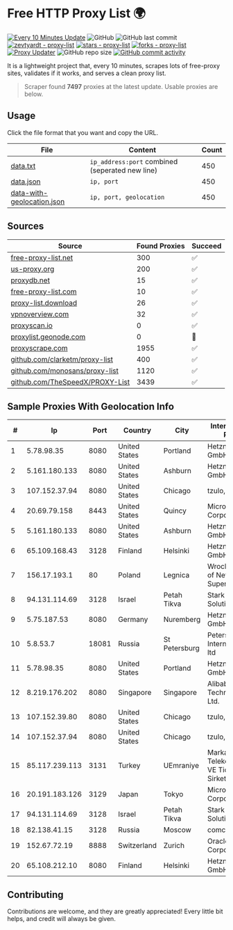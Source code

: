 
# Free HTTP Proxy List 🌍

[![Every 10 Minutes Update](https://github.com/mertguvencli/http-proxy-list/actions/workflows/main.yml/badge.svg?branch=main)](https://github.com/mertguvencli/http-proxy-list/actions/workflows/main.yml)
![GitHub](https://img.shields.io/github/license/mertguvencli/http-proxy-list)
![GitHub last commit](https://img.shields.io/github/last-commit/mertguvencli/http-proxy-list)
[![zevtyardt - proxy-list](https://img.shields.io/static/v1?label=zevtyardt&message=proxy-list&color=blue&logo=github)](https://github.com/zevtyardt/proxy-list "Go to GitHub repo")
[![stars - proxy-list](https://img.shields.io/github/stars/zevtyardt/proxy-list?style=social)](https://github.com/zevtyardt/proxy-list)
[![forks - proxy-list](https://img.shields.io/github/forks/zevtyardt/proxy-list?style=social)](https://github.com/zevtyardt/proxy-list)
[![Proxy Updater](https://github.com/zevtyardt/proxy-list/workflows/Proxy%20Updater/badge.svg)](https://github.com/zevtyardt/proxy-list/actions?query=workflow:"Proxy+Updater")
![GitHub repo size](https://img.shields.io/github/repo-size/zevtyardt/proxy-list)
[![GitHub commit activity](https://img.shields.io/github/commit-activity/m/zevtyardt/proxy-list?logo=commits)](https://github.com/zevtyardt/proxy-list/commits/main)

It is a lightweight project that, every 10 minutes, scrapes lots of free-proxy sites, validates if it works, and serves a clean proxy list.

> Scraper found **7497** proxies at the latest update. Usable proxies are below.

## Usage

Click the file format that you want and copy the URL.

|File|Content|Count|
|----|-------|-----|
|[data.txt](https://raw.githubusercontent.com/mertguvencli/http-proxy-list/main/proxy-list/data.txt)|`ip_address:port` combined (seperated new line)|450|
|[data.json](https://raw.githubusercontent.com/mertguvencli/http-proxy-list/main/proxy-list/data.json)|`ip, port`|450|
|[data-with-geolocation.json](https://raw.githubusercontent.com/mertguvencli/http-proxy-list/main/proxy-list/data-with-geolocation.json)|`ip, port, geolocation`|450|

## Sources

|Source|Found Proxies|Succeed|
|------|-------------|-------|
|[free-proxy-list.net](https://free-proxy-list.net)|300|✅|
|[us-proxy.org](https://www.us-proxy.org)|200|✅|
|[proxydb.net](http://proxydb.net)|15|✅|
|[free-proxy-list.com](https://free-proxy-list.com/?page=&port=&type%5B%5D=http&type%5B%5D=https&up_time=0&search=Search)|10|✅|
|[proxy-list.download](https://www.proxy-list.download/HTTP)|26|✅|
|[vpnoverview.com](https://vpnoverview.com/privacy/anonymous-browsing/free-proxy-servers)|32|✅|
|[proxyscan.io](https://www.proxyscan.io)|0|✅|
|[proxylist.geonode.com](https://proxylist.geonode.com/api/proxy-list?limit=300&page=1&sort_by=lastChecked&sort_type=desc&protocols=http,https)|0|🚫|
|[proxyscrape.com](https://api.proxyscrape.com/v2/?request=displayproxies&protocol=http&timeout=10000&country=all&ssl=all&anonymity=all)|1955|✅|
|[github.com/clarketm/proxy-list](https://raw.githubusercontent.com/clarketm/proxy-list/master/proxy-list-raw.txt)|400|✅|
|[github.com/monosans/proxy-list](https://raw.githubusercontent.com/monosans/proxy-list/main/proxies/http.txt)|1120|✅|
|[github.com/TheSpeedX/PROXY-List](https://raw.githubusercontent.com/TheSpeedX/PROXY-List/master/http.txt)|3439|✅|


## Sample Proxies With Geolocation Info

|#|Ip|Port|Country|City|Internet Service Provider|
|-|--|----|-------|----|-------------------------|
|1|5.78.98.35|8080|United States|Portland|Hetzner Online GmbH|
|2|5.161.180.133|8080|United States|Ashburn|Hetzner Online GmbH|
|3|107.152.37.94|8080|United States|Chicago|tzulo, inc.|
|4|20.69.79.158|8443|United States|Quincy|Microsoft Corporation|
|5|5.161.180.133|8080|United States|Ashburn|Hetzner Online GmbH|
|6|65.109.168.43|3128|Finland|Helsinki|Hetzner Online GmbH|
|7|156.17.193.1|80|Poland|Legnica|Wroclaw Centre of Networking and Supercomputing|
|8|94.131.114.69|3128|Israel|Petah Tikva|Stark Industries Solutions LTD|
|9|5.75.187.53|8080|Germany|Nuremberg|Hetzner Online GmbH|
|10|5.8.53.7|18081|Russia|St Petersburg|Petersburg Internet Network ltd|
|11|5.78.98.35|8080|United States|Portland|Hetzner Online GmbH|
|12|8.219.176.202|8080|Singapore|Singapore|Alibaba (US) Technology Co., Ltd.|
|13|107.152.39.80|8080|United States|Chicago|tzulo, inc.|
|14|107.152.37.94|8080|United States|Chicago|tzulo, inc.|
|15|85.117.239.113|3131|Turkey|UEmraniye|Markahost Telekomunikasyon VE Ticaret Limited Sirketi|
|16|20.191.183.126|3129|Japan|Tokyo|Microsoft Corporation|
|17|94.131.114.69|3128|Israel|Petah Tikva|Stark Industries Solutions LTD|
|18|82.138.41.15|3128|Russia|Moscow|comcor.ru|
|19|152.67.72.19|8888|Switzerland|Zurich|Oracle Corporation|
|20|65.108.212.10|8080|Finland|Helsinki|Hetzner Online GmbH|



## Contributing

Contributions are welcome, and they are greatly appreciated! Every
little bit helps, and credit will always be given.

